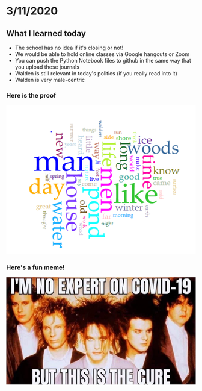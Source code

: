 # 3/11/2020

## What I learned today 

- The school has no idea if it's closing or not!
- We would be able to hold online classes via Google hangouts or Zoom
- You can push the Python Notebook files to github in the same way that you upload these journals
- Walden is still relevant in today's politics (if you really read into it)
- Walden is very male-centric 

### Here is the proof

![Picture](Images/WaldenMan.PNG)

### Here's a fun meme!

![Here's a fun meme!](Images/joke-the-cure.jpg)